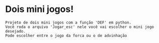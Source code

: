 <h1>Dois mini jogos!</h1>

```
Projeto de dois mini jogos com a função 'DEF' em python.
Você roda o arquivo 'Jogar_esc' nele você vai escolher o mini jogo desejado.
Pode escolher entre o jogo da forca ou o de advinhação
```

